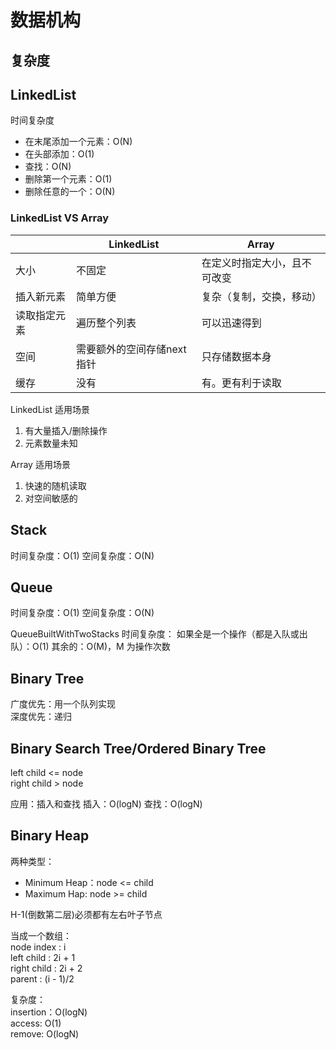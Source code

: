 # 数据机构

## 复杂度

## LinkedList
时间复杂度
- 在末尾添加一个元素：O(N)
- 在头部添加：O(1)
- 查找：O(N)
- 删除第一个元素：O(1)
- 删除任意的一个：O(N)


### LinkedList VS Array
|  |LinkedList|Array|
|---|--- |---|
|大小|不固定|在定义时指定大小，且不可改变|
|插入新元素|简单方便|复杂（复制，交换，移动）
|读取指定元素|遍历整个列表|可以迅速得到
|空间|需要额外的空间存储next指针|只存储数据本身
|缓存|没有|有。更有利于读取

LinkedList 适用场景
1. 有大量插入/删除操作 
2. 元素数量未知

Array 适用场景
1. 快速的随机读取
2. 对空间敏感的

## Stack
时间复杂度：O(1)
空间复杂度：O(N)

## Queue
时间复杂度：O(1)
空间复杂度：O(N)

QueueBuiltWithTwoStacks 时间复杂度：
如果全是一个操作（都是入队或出队）：O(1)
其余的：O(M)，M 为操作次数

## Binary Tree
广度优先：用一个队列实现  
深度优先：递归

## Binary Search Tree/Ordered Binary Tree
left child <= node  
right child > node

应用：插入和查找
插入：O(logN)
查找：O(logN)

## Binary Heap
两种类型：
- Minimum Heap：node <= child
- Maximum Hap: node >= child

H-1(倒数第二层)必须都有左右叶子节点

当成一个数组：  
node index : i  
left child : 2i + 1  
right child : 2i + 2  
parent : (i - 1)/2  

复杂度：  
insertion：O(logN)  
access: O(1)  
remove: O(logN)  

